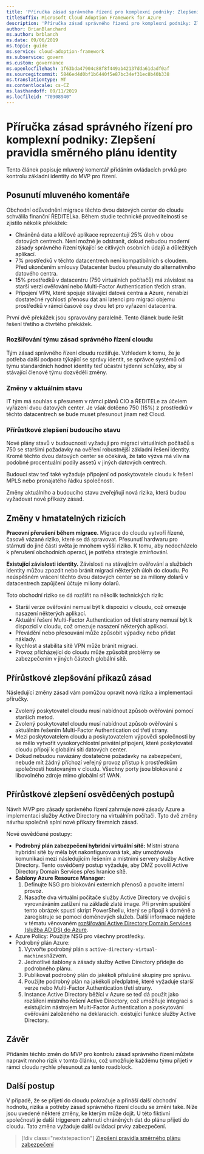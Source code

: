 ```yaml
---
title: 'Příručka zásad správného řízení pro komplexní podniky: Zlepšení pravidla směrného plánu identity'
titleSuffix: Microsoft Cloud Adoption Framework for Azure
description: 'Příručka zásad správného řízení pro komplexní podniky: Zlepšení pravidla směrného plánu identity'
author: BrianBlanchard
ms.author: brblanch
ms.date: 09/06/2019
ms.topic: guide
ms.service: cloud-adoption-framework
ms.subservice: govern
ms.custom: governance
ms.openlocfilehash: 1f63bda47904c88f8f449ab42137dda61dadf0af
ms.sourcegitcommit: 5846ed4d0bf1b6440f5e87bc34ef31ec8b40b338
ms.translationtype: MT
ms.contentlocale: cs-CZ
ms.lasthandoff: 09/11/2019
ms.locfileid: "70908940"
---
```

# <a name="governance-guide-for-complex-enterprises-improve-the-identity-baseline-discipline"></a>Příručka zásad správného řízení pro komplexní podniky: Zlepšení pravidla směrného plánu identity

Tento článek popisuje mluvený komentář přidáním ovládacích prvků pro kontrolu základní identity do MVP pro řízení.

## <a name="advancing-the-narrative"></a>Posunutí mluveného komentáře

Obchodní odůvodnění migrace těchto dvou datových center do cloudu schválila finanční ŘEDITELka. Během studie technické proveditelnosti se zjistilo několik překážek:

- Chráněná data a klíčové aplikace reprezentují 25% úloh v obou datových centrech. Není možné je odstranit, dokud nebudou moderní zásady správného řízení týkající se citlivých osobních údajů a důležitých aplikací.
- 7% prostředků v těchto datacentrech není kompatibilních s cloudem. Před ukončením smlouvy Datacenter budou přesunuty do alternativního datového centra.
- 15% prostředků v datacentru (750 virtuálních počítačů) má závislost na starší verzi ověřování nebo Multi-Factor Authentication třetích stran.
- Připojení VPN, které spojuje stávající datová centra a Azure, nenabízí dostatečné rychlosti přenosu dat ani latenci pro migraci objemu prostředků v rámci časové osy dvou let pro vyřazení datacentra.

První dvě překážek jsou spravovány paralelně. Tento článek bude řešit řešení třetího a čtvrtého překážek.

### <a name="expanding-the-cloud-governance-team"></a>Rozšiřování týmu zásad správného řízení cloudu

Tým zásad správného řízení cloudu rozšiřuje. Vzhledem k tomu, že je potřeba další podpora týkající se správy identit, se správce systémů od týmu standardních hodnot identity teď účastní týdenní schůzky, aby si stávající členové týmu dozvěděli změny.

### <a name="changes-in-the-current-state"></a>Změny v aktuálním stavu

IT tým má souhlas s přesunem v rámci plánů CIO a ŘEDITELe za účelem vyřazení dvou datových center. Je však dotčeno 750 (15%) z prostředků v těchto datacentrech se bude muset přesunout jinam než Cloud.

### <a name="incrementally-improve-the-future-state"></a>Přírůstkové zlepšení budoucího stavu

Nové plány stavů v budoucnosti vyžadují pro migraci virtuálních počítačů s 750 se staršími požadavky na ověření robustnější základní řešení identity. Kromě těchto dvou datových center se očekává, že tato výzva má vliv na podobné procentuální podíly assetů v jiných datových centrech.

Budoucí stav teď také vyžaduje připojení od poskytovatele cloudu k řešení MPLS nebo pronajatého řádku společnosti.

Změny aktuálního a budoucího stavu zveřejňují nová rizika, která budou vyžadovat nové příkazy zásad.

## <a name="changes-in-tangible-risks"></a>Změny v hmatatelných rizicích

**Pracovní přerušení během migrace.** Migrace do cloudu vytvoří řízené, časově vázané riziko, které se dá spravovat. Přesunutí hardwaru pro stárnutí do jiné části světa je mnohem vyšší riziko. K tomu, aby nedocházelo k přerušení obchodních operací, je potřeba strategie zmírňování.

**Existující závislosti identity.** Závislosti na stávajícím ověřování a službách identity můžou zpozdit nebo bránit migraci některých úloh do cloudu. Po neúspěšném vrácení těchto dvou datových center se za miliony dolarů v datacentrech zapůjčení účtuje miliony dolarů.

Toto obchodní riziko se dá rozšířit na několik technických rizik:

- Starší verze ověřování nemusí být k dispozici v cloudu, což omezuje nasazení některých aplikací.
- Aktuální řešení Multi-Factor Authentication od třetí strany nemusí být k dispozici v cloudu, což omezuje nasazení některých aplikací.
- Převádění nebo přesouvání může způsobit výpadky nebo přidat náklady.
- Rychlost a stabilita sítě VPN může bránit migraci.
- Provoz přicházející do cloudu může způsobit problémy se zabezpečením v jiných částech globální sítě.

## <a name="incremental-improvement-of-the-policy-statements"></a>Přírůstkové zlepšování příkazů zásad

Následující změny zásad vám pomůžou opravit nová rizika a implementaci příručky.

- Zvolený poskytovatel cloudu musí nabídnout způsob ověřování pomocí starších metod.
- Zvolený poskytovatel cloudu musí nabídnout způsob ověřování s aktuálním řešením Multi-Factor Authentication od třetí strany.
- Mezi poskytovatelem cloudu a poskytovatelem výpovědi společnosti by se mělo vytvořit vysokorychlostní privátní připojení, které poskytovatel cloudu připojí k globální síti datových center.
- Dokud nebudou navázány dostatečné požadavky na zabezpečení, nebude mít žádný příchozí veřejný provoz přístup k prostředkům společnosti hostovaným v cloudu. Všechny porty jsou blokované z libovolného zdroje mimo globální síť WAN.

## <a name="incremental-improvement-of-the-best-practices"></a>Přírůstkové zlepšení osvědčených postupů

Návrh MVP pro zásady správného řízení zahrnuje nové zásady Azure a implementaci služby Active Directory na virtuálním počítači. Tyto dvě změny návrhu společně splní nové příkazy firemních zásad.

Nové osvědčené postupy:

- **Podrobný plán zabezpečení hybridní virtuální sítě:** Místní strana hybridní sítě by měla být nakonfigurovaná tak, aby umožňovala komunikaci mezi následujícím řešením a místními servery služby Active Directory. Tento osvědčený postup vyžaduje, aby DMZ povolil Active Directory Domain Services přes hranice sítě.
- **Šablony Azure Resource Manager:**
    1. Definujte NSG pro blokování externích přenosů a povolte interní provoz.
    1. Nasaďte dva virtuální počítače služby Active Directory ve dvojici s vyrovnáváním zatížení na základě zlaté image. Při prvním spuštění tento obrázek spustí skript PowerShellu, který se připojí k doméně a zaregistruje se pomocí doménových služeb. Další informace najdete v tématu věnovaném [rozšiřování Active Directory Domain Services (služba AD DS) do Azure](https://docs.microsoft.com/azure/architecture/reference-architectures/identity/adds-extend-domain).
- Azure Policy: Použijte NSG pro všechny prostředky.
- Podrobný plán Azure:
    1. Vytvořte podrobný plán s `active-directory-virtual-machines`názvem.
    1. Jednotlivé šablony a zásady služby Active Directory přidejte do podrobného plánu.
    1. Publikovat podrobný plán do jakékoli příslušné skupiny pro správu.
    1. Použijte podrobný plán na jakékoli předplatné, které vyžaduje starší verze nebo Multi-Factor Authentication třetí strany.
    1. Instance Active Directory běžící v Azure se teď dá použít jako rozšíření místního řešení Active Directory, což umožňuje integraci s existujícím nástrojem Multi-Factor Authentication a poskytování ověřování založeného na deklaracích. existující funkce služby Active Directory.

## <a name="conclusion"></a>Závěr

Přidáním těchto změn do MVP pro kontrolu zásad správného řízení můžete napravit mnoho rizik v tomto článku, což umožňuje každému týmu přijetí v rámci cloudu rychle přesunout za tento roadblock.

## <a name="next-steps"></a>Další postup

V případě, že se přijetí do cloudu pokračuje a přináší další obchodní hodnotu, rizika a potřeby zásad správného řízení cloudu se změní také. Níže jsou uvedené některé změny, ke kterým může dojít. U této fiktivní společnosti je další triggerem zahrnutí chráněných dat do plánu přijetí do cloudu. Tato změna vyžaduje další ovládací prvky zabezpečení.

> [!div class="nextstepaction"]
> [Zlepšení pravidla směrného plánu zabezpečení](./security-baseline-evolution.md)

